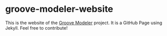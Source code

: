 # groove-modeler-website

This is the website of the [Groove Modeler](https://github.com/fritzfeger/groove-modeler) project. It is a GitHub Page using Jekyll. Feel free to contribute!
